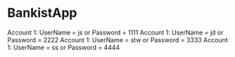 # BankistApp
Account 1: UserName = js or Password = 1111
Account 1: UserName = jd or Password = 2222
Account 1: UserName = stw or Password = 3333
Account 1: UserName = ss or Password = 4444
